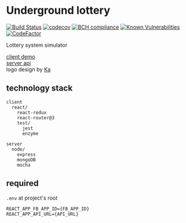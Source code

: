 # Underground lottery
[![Build Status](https://travis-ci.org/warizz/w-underground-lottery.svg?branch=master)](https://travis-ci.org/warizz/w-underground-lottery)
[![codecov](https://codecov.io/gh/warizz/w-underground-lottery/branch/master/graph/badge.svg)](https://codecov.io/gh/warizz/w-underground-lottery)
[![BCH compliance](https://bettercodehub.com/edge/badge/warizz/w-underground-lottery?branch=master)](https://bettercodehub.com/)
[![Known Vulnerabilities](https://snyk.io/test/github/warizz/w-underground-lottery/badge.svg)](https://snyk.io/test/github/warizz/w-underground-lottery)
[![CodeFactor](https://www.codefactor.io/repository/github/warizz/w-underground-lottery/badge)](https://www.codefactor.io/repository/github/warizz/w-underground-lottery)

Lottery system simulator

[client demo](https://w-underground-lottery.herokuapp.com)  
[server api](https://github.com/warizz/w-underground-lottery-api)  
logo design by [Ka](hnudka@gmail.com)

## technology stack
```
client
  react/
    react-redux
    react-router@3
    test/
      jest
      enzyme

server
  node/
    express
    mongoDB
    mocha
```

## required

```.env``` at project's root

```
REACT_APP_FB_APP_ID={FB_APP_ID}
REACT_APP_API_URL={API_URL}
```
